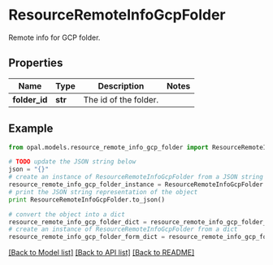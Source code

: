 # ResourceRemoteInfoGcpFolder

Remote info for GCP folder.

## Properties

Name | Type | Description | Notes
------------ | ------------- | ------------- | -------------
**folder_id** | **str** | The id of the folder. | 

## Example

```python
from opal.models.resource_remote_info_gcp_folder import ResourceRemoteInfoGcpFolder

# TODO update the JSON string below
json = "{}"
# create an instance of ResourceRemoteInfoGcpFolder from a JSON string
resource_remote_info_gcp_folder_instance = ResourceRemoteInfoGcpFolder.from_json(json)
# print the JSON string representation of the object
print ResourceRemoteInfoGcpFolder.to_json()

# convert the object into a dict
resource_remote_info_gcp_folder_dict = resource_remote_info_gcp_folder_instance.to_dict()
# create an instance of ResourceRemoteInfoGcpFolder from a dict
resource_remote_info_gcp_folder_form_dict = resource_remote_info_gcp_folder.from_dict(resource_remote_info_gcp_folder_dict)
```
[[Back to Model list]](../README.md#documentation-for-models) [[Back to API list]](../README.md#documentation-for-api-endpoints) [[Back to README]](../README.md)


